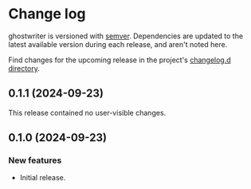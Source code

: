 # Change log

ghostwriter is versioned with [semver](https://semver.org/).
Dependencies are updated to the latest available version during each release, and aren't noted here.

Find changes for the upcoming release in the project's [changelog.d directory](https://github.com/lsst-sqre/ghostwriter/tree/main/changelog.d/).

<!-- scriv-insert-here -->

<a id='changelog-0.1.1'></a>
## 0.1.1 (2024-09-23)

This release contained no user-visible changes.

<a id='changelog-0.1.0'></a>
## 0.1.0 (2024-09-23)

### New features

- Initial release.
